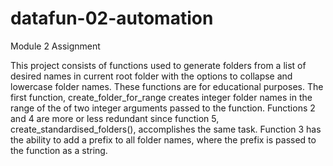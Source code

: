 # datafun-02-automation
Module 2 Assignment

This project consists of functions used to generate folders from a list of desired names in current root folder with the options to collapse and lowercase folder names.  These functions are for educational purposes.  The first function, create_folder_for_range creates integer folder names in the range of the of two integer arguments passed to the function.  Functions 2 and 4 are more or less redundant since function 5, create_standardised_folders(), accomplishes the same task.  Function 3 has the ability to add a prefix to all folder names, where the prefix is passed to the function as a string.  
